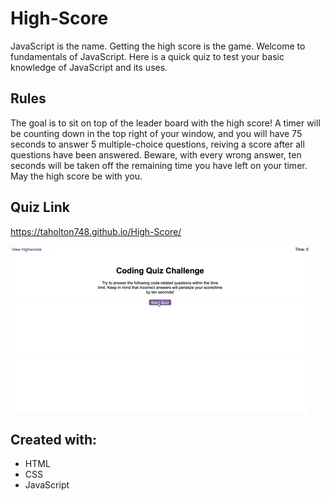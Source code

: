 # High-Score

JavaScript is the name. Getting the high score is the game. Welcome to fundamentals of JavaScript. Here is a quick quiz to test your basic knowledge of JavaScript and its uses.

## Rules

The goal is to sit on top of the leader board with the high score! A timer will be counting down in the top right of your window, and you will have 75 seconds to answer 5 multiple-choice questions, reiving a score after all questions have been answered. Beware, with every wrong answer, ten seconds will be taken off the remaining time you have left on your timer. May the high score be with you.

## Quiz Link

https://taholton748.github.io/High-Score/

![Here's how it works:](./Assets/Images/04-web-apis-homework-demo.gif)

## Created with:
- HTML
- CSS
- JavaScript